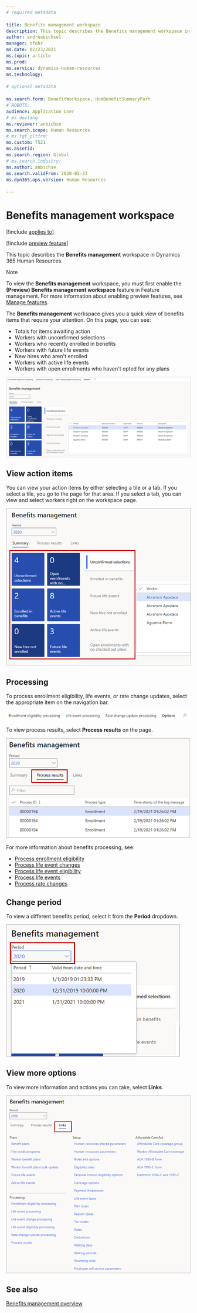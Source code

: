 ```yaml
---
# required metadata

title: Benefits management workspace
description: This topic describes the Benefits management workspace in Dynamics 365 Human Resources.
author: andreabichsel
manager: tfehr
ms.date: 02/23/2021
ms.topic: article
ms.prod: 
ms.service: dynamics-human-resources
ms.technology: 

# optional metadata

ms.search.form: BenefitWorkspace, HcmBenefitSummaryPart
# ROBOTS: 
audience: Application User
# ms.devlang: 
ms.reviewer: anbichse
ms.search.scope: Human Resources
# ms.tgt_pltfrm: 
ms.custom: 7521
ms.assetid: 
ms.search.region: Global
# ms.search.industry: 
ms.author: anbichse
ms.search.validFrom: 2020-02-23
ms.dyn365.ops.version: Human Resources

---
```


# Benefits management workspace

[!include [applies to](../includes/applies-to-hr.md)]

[!include [preview feature](./includes/preview-feature.md)]

This topic describes the **Benefits management** workspace in Dynamics 365 Human Resources.

> [!NOTE]
> To view the **Benefits management** workspace, you must first enable the **(Preview) Benefits management workspace** feature in Feature management. For more information about enabling preview features, see [Manage features](../hr-admin-manage-features.md).

The **Benefits management** workspace gives you a quick view of benefits items that require your attention. On this page, you can see:

- Totals for items awaiting action
- Workers with unconfirmed selections
- Workers who recently enrolled in benefits
- Workers with future life events
- New hires who aren't enrolled
- Workers with active life events
- Workers with open enrollments who haven't opted for any plans

![Benefits management workspace](./media/hr-benefits-management-workspace.png)

## View action items

You can view your action items by either selecting a tile or a tab. If you select a tile, you go to the page for that area. If you select a tab, you can view and select workers right on the workspace page.

![Action items](./media/hr-benefits-management-workspace-action-items.png)

## Processing

To process enrollment eligibility, life events, or rate change updates, select the appropriate item on the navigation bar.

![Processing](./media/hr-benefits-management-workspace-processing.png)

To view process results, select **Process results** on the page.

![Process results](./media/hr-benefits-management-workspace-process-results.png)

For more information about benefits processing, see:

- [Process enrollment eligibility](hr-benefits-process-enrollment-eligibility.md)
- [Process life event changes](hr-benefits-process-life-event-changes.md)
- [Process life event eligibility](hr-benefits-process-life-event-eligibility.md)
- [Process life events](hr-benefits-process-life-events.md)
- [Process rate changes](hr-benefits-process-rate-changes.md)

## Change period

To view a different benefits period, select it from the **Period** dropdown.

![Change period](./media/hr-benefits-management-workspace-period.png)

## View more options

To view more information and actions you can take, select **Links**.

![Links](./media/hr-benefits-management-workspace-links.png)

## See also

[Benefits management overview](hr-benefits-management-overview.md)

